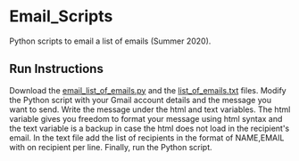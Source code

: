 # Email_Scripts
Python scripts to email a list of emails (Summer 2020).

## Run Instructions
Download the [email_list_of_emails.py](https://github.com/BauerJustin/Email_Scripts/blob/master/email_list_of_emails.py) and the [list_of_emails.txt](https://github.com/BauerJustin/Email_Scripts/blob/master/list_of_emails.txt) files. Modify the Python script with your Gmail account details and the message you want to send. Write the message under the html and text variables. The html variable gives you freedom to format your message using html syntax and the text variable is a backup in case the html does not load in the recipient's email. In the text file add the list of recipients in the format of NAME,EMAIL with on recipient per line. Finally, run the Python script.
